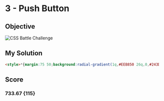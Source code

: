 # 3 - Push Button

## Objective

![CSS Battle Challenge](https://cssbattle.dev/targets/3.png)

## My Solution

```html
<style>*{margin:75 50;background:radial-gradient(1q,#EEB850 26q,0,#243D83 79q,0,#0000 132q,#243D83)no-repeat#6592CF
```
## Score
### 733.67 {115}
